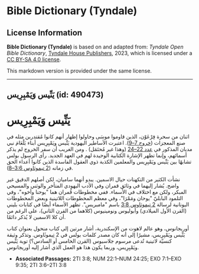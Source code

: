 # Bible Dictionary (Tyndale)

## License Information

**Bible Dictionary (Tyndale)** is based on and adapted from: _Tyndale Open Bible Dictionary_, [Tyndale House Publishers](https://tyndaleopenresources.com/), 2023, which is licensed under a [CC BY-SA 4.0 license](https://creativecommons.org/licenses/by-sa/4.0/legalcode.en).

This markdown version is provided under the same license.



--------------------------------

## يَنِّيس وَيَمْبِرِيس (id: 490473)

يَنِّيس وَيَمْبِرِيس
====================

اثنان من سحرة فِرْعَوْن، الذين قاوموا موسَى وحاولوا إظهار أنهم كانوا مُقتدرين مثله في صنع المعجزات ([خروج 7–9](https://ref.ly/Exod7:1-Exod9:35)). اعتبرت الأساطير اليهودية يَنِّيس ويَمْبِرِيس أبناء بَلْعَامَ نبي مديان المذكور في [عدد 22–24](https://ref.ly/Num22:1-Num24:25) (وهذا غير مُحتَمَل) . ومن الغريب أن سفر الخروج لم يذكر أسمائهم، وإنما تظهر الإشارة الكتابية الوحيدة لهم في العهد الجديد. رأى الرسول بولس تشابهًا بين يَنِّيس ويَمْبِرِيس والمعلمين الكذبة ذوي العقول الفاسدة الذين كانوا أعداء الحق في زمانه ([2 تيموثاوس 3:6–8](https://ref.ly/2Tim3:6-2Tim3:8)).

نشأت الكثير من التكهنات حيال الاسمين. يبدو أنهما ساميان، لكن أصلهم الدقيق غير واضح. يُشار إليهما في وثائق قمران وفي الأدب اليهودي المتأخر والوثني والمسيحي المبكر، ولكن مع اختلاف في الأسماء. ففي مخطوطات قُمران هما "يوحنا وأخوه"، وفي التلمود البابليّ "يوحان ومَمْرَا"، وفي معظم المخطوطات اللاتينية وبعض المخطوطات اليونانية لرسالة [2 تيموثاوس 3:8](https://ref.ly/2Tim3:8) باسم "مامبريس". تظهر الأسماء أيضًا في كتابات بليني (القرن الأول الميلادي) وأبوليوس ونومينيوس (كلاهما من القرن الثاني)، على الرغم من أن كلا الاسمين لا يُذكر دائمًا.

أوريجانوس، وهو عالم لاهوت من الإسكندرية، أشار مرتين إلى كتاب منحول بعنوان كتاب يَنِّيس ويَمْبِرِيس، مشيرًا إلى أنه كان مصدر كلمات بولس في 2 تِيموثَاوس. وتذكر وثيقة كنسيّة لاتينية تُدعى مرسوم جلاسيوس (القرن الخامس أو السادس؟) توبة يَنِّيس ويَمْبِرِيس، وربما يكون هذا هو العمل الذي أشار إليه أوريجانوس.

* **Associated Passages:** 2TI 3:8; NUM 22:1–NUM 24:25; EXO 7:1–EXO 9:35; 2TI 3:6–2TI 3:8

